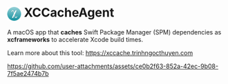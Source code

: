 # <img src="icon.png" alt="XCCacheAgent" width="32" height="32" style="vertical-align: middle;"> XCCacheAgent

A macOS app that **caches** Swift Package Manager (SPM) dependencies as **xcframeworks** to accelerate Xcode build times.

Learn more about this tool: https://xccache.trinhngocthuyen.com

https://github.com/user-attachments/assets/ce0b2f63-852a-42ec-9b08-7f5ae2474b7b
